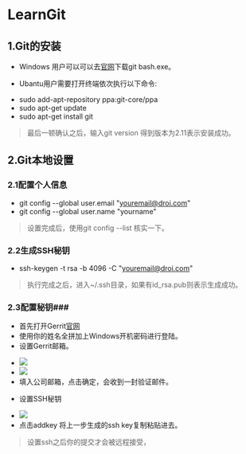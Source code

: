 # LearnGit #
## 1.Git的安装 ##
- Windows 用户可以可以去[官网](https://git-for-windows.github.io/)下载git bash.exe。

- Ubantu用户需要打开终端依次执行以下命令:

 + sudo add-apt-repository ppa:git-core/ppa
 + sudo apt-get update
 + sudo apt-get install git

> 最后一顿确认之后，输入git version 得到版本为2.11表示安装成功。

## 2.Git本地设置 ##
### 2.1配置个人信息 ###
- git config --global user.email "youremail@droi.com"
- git config --global user.name "yourname"
> 设置完成后，使用git config --list 核实一下。

### 2.2生成SSH秘钥 ###
-  ssh-keygen -t rsa -b 4096 -C "youremail@droi.com"
> 执行完成之后，进入~/.ssh目录，如果有id_rsa.pub则表示生成成功。

### 2.3配置秘钥###
- 首先打开Gerrit[官网](http://10.20.40.19:8080/)
- 使用你的姓名全拼加上Windows开机密码进行登陆。
- 设置Gerrit邮箱。

 + ![](http://i.imgur.com/3lQ8QyV.png)
 + ![](http://i.imgur.com/h9t6b4p.png)
 + 填入公司邮箱，点击确定，会收到一封验证邮件。

- 设置SSH秘钥

 + ![](http://i.imgur.com/EnCNE4i.png)
 + 点击addkey 将上一步生成的ssh key复制粘贴进去。
 
> 设置ssh之后你的提交才会被远程接受，




